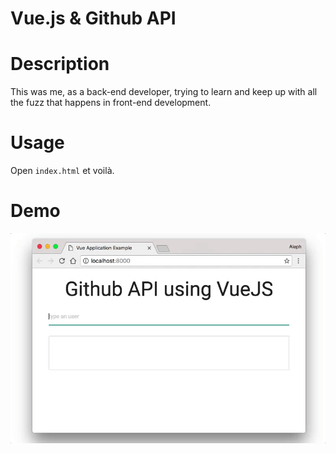 # Vue.js & Github API

# Description
This was me, as a back-end developer, trying to learn and keep up with all the fuzz that happens in front-end development.

# Usage
Open `index.html` et voilà. 

# Demo
![Demo](assets/demo.gif)
